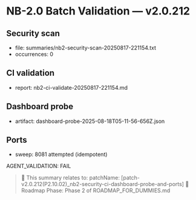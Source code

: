 # NB-2.0 Batch Validation — v2.0.212

## Security scan
- file: summaries/nb2-security-scan-20250817-221154.txt
- occurrences: 0

## CI validation
- report: nb2-ci-validate-20250817-221154.md

## Dashboard probe
- artifact: dashboard-probe-2025-08-18T05-11-56-656Z.json

## Ports
- sweep: 8081 attempted (idempotent)

AGENT_VALIDATION: FAIL

> 🔗 This summary relates to: patchName: [patch-v2.0.212(P2.10.02)_nb2-security-ci-dashboard-probe-and-ports]
> 📍 Roadmap Phase: Phase 2 of ROADMAP_FOR_DUMMIES.md
